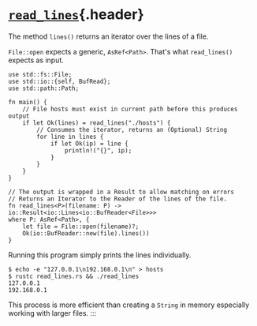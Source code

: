 # [`read_lines`](#read_lines){.header}

The method `lines()` returns an iterator over the lines of a file.

`File::open` expects a generic, `AsRef<Path>`. That\'s what
`read_lines()` expects as input.

    use std::fs::File;
    use std::io::{self, BufRead};
    use std::path::Path;

    fn main() {
        // File hosts must exist in current path before this produces output
        if let Ok(lines) = read_lines("./hosts") {
            // Consumes the iterator, returns an (Optional) String
            for line in lines {
                if let Ok(ip) = line {
                    println!("{}", ip);
                }
            }
        }
    }

    // The output is wrapped in a Result to allow matching on errors
    // Returns an Iterator to the Reader of the lines of the file.
    fn read_lines<P>(filename: P) -> io::Result<io::Lines<io::BufReader<File>>>
    where P: AsRef<Path>, {
        let file = File::open(filename)?;
        Ok(io::BufReader::new(file).lines())
    }

Running this program simply prints the lines individually.

``` shell
$ echo -e "127.0.0.1\n192.168.0.1\n" > hosts
$ rustc read_lines.rs && ./read_lines
127.0.0.1
192.168.0.1
```

This process is more efficient than creating a `String` in memory
especially working with larger files.
:::

